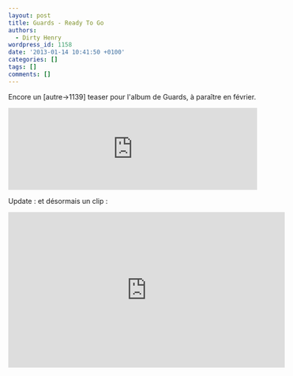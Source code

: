 ```yaml
---
layout: post
title: Guards - Ready To Go
authors:
  - Dirty Henry
wordpress_id: 1158
date: '2013-01-14 10:41:50 +0100'
categories: []
tags: []
comments: []
---
```

Encore un [autre->1139] teaser pour l'album de Guards, à paraître en février.

<iframe width="100%" height="166" scrolling="no" frameborder="no" src="https://w.soundcloud.com/player/?url=http%3A%2F%2Fapi.soundcloud.com%2Ftracks%2F73996716"></iframe>

Update : et désormais un clip :

<iframe width="560" height="315" src="http://www.youtube.com/embed/KdLqDTP-ne4" frameborder="0" allowfullscreen></iframe>
